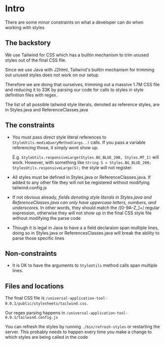 # Intro

There are some minor constraints on what a developer can do when working with styles

## The backstory

We use Tailwind for CSS which has a builtin mechanism to trim unused styles out of the final CSS file.

Since we use Java with J2html, Tailwind's builtin mechanism for trimming out unused styles does not work on our setup.

Therefore we are doing that ourselves, trimming out a massive 1.7M CSS file and reducing it to 33K
by parsing our code for calls to styles in style definition files with regex.

The list of all possible tailwind style literals, denoted as reference styles, are in Styles.java and ReferenceClasses.java

## The constraints

- You must pass direct style literal references to `StyleUtils.mediaQueryMethod(args..)` calls. If you pass a variable referencing
  those, it simply wont show up. 

  E.g. `StyleUtils.responsiveLarge(Styles.BG_BLUE_200, Styles.MT_1)` will work. However, with something like 
  `String S = Styles.BG_BLUE_200; StylesUtils.responsiveLarge(S);` the style will not register.

- All styles must be defined in Styles.java or ReferenceClasses.java. If added to any other file they will not be registered 
  without modifying tailwind.config.js

- If not obvious already, _fields denoting style literals in Styles.java and ReferenceClasses.java can only have uppercase letters,
  numbers, and underscores._ In other words, they should match the /[0-9A-Z_]+/ regular expression, otherwise they will not
  show up in the final CSS style file without modifying the parse code

- Though it is legal in Java to have a a field declaraion span multiple lines, doing so in Styles.java or ReferencesClasses.java
  will break the ability to parse those specific lines

## Non-constraints

- It is OK to have the arguments to `StyleUtils` method calls span multiple lines.

## Files and locations

The final CSS file is `/universal-application-tool-0.0.1/public/stylesheets/tailwind.css`.

Our regex parsing happens in `/universal-application-tool-0.0.1/tailwind.config.js`

You can refresh the styles by running `./bin/refresh-styles` or restarting the server. This probably needs to happen every time
you make a change to which styles are being called in the code

